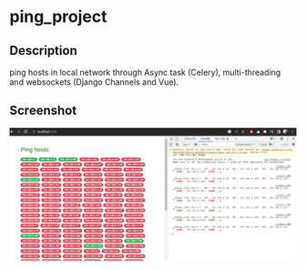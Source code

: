 # ping_project

## Description
ping hosts in local network through Async task (Celery), multi-threading and websockets (Django Channels and Vue).

## Screenshot

![Ping App](img/ping_project.jpeg "Optional Title")

